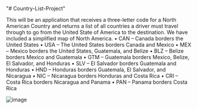"# Country-List-Project" 

This will be an application that receives a three-letter code for a North American Country and returns a list of all countries a driver must travel through to go from the United State of America to the destination. We have included a simplified map of North America.
• CAN – Canada borders the United States 
• USA – The United States borders Canada and Mexico
• MEX – Mexico borders the United States, Guatemala, and Belize
• BLZ – Belize borders Mexico and Guatemala 
• GTM – Guatemala borders Mexico, Belize, El Salvador, and Honduras 
• SLV – El Salvador borders Guatemala and Honduras
• HND – Honduras borders Guatemala, El Salvador, and Nicaragua
• NIC – Nicaragua borders Honduras and Costa Rica 
• CRI – Costa Rica borders Nicaragua and Panama 
• PAN – Panama borders Costa Rica

![image](https://user-images.githubusercontent.com/73940626/139483652-80109c31-ddaa-4852-88f2-c3e0673f8e26.png)
